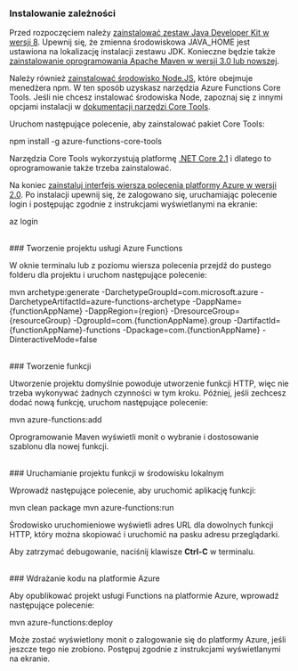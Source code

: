 ### Instalowanie zależności

Przed rozpoczęciem należy <a href="https://go.microsoft.com/fwlink/?linkid=2016706" target="_blank">zainstalować zestaw Java Developer Kit w wersji 8</a>. Upewnij się, że zmienna środowiskowa JAVA\_HOME jest ustawiona na lokalizację instalacji zestawu JDK. Konieczne będzie także <a href="https://go.microsoft.com/fwlink/?linkid=2016384" target="_blank">zainstalowanie oprogramowania Apache Maven w wersji 3.0 lub nowszej</a>.

Należy również <a href="https://go.microsoft.com/fwlink/?linkid=2016195" target="_blank">zainstalować środowisko Node.JS</a>, które obejmuje menedżera npm. W ten sposób uzyskasz narzędzia Azure Functions Core Tools. Jeśli nie chcesz instalować środowiska Node, zapoznaj się z innymi opcjami instalacji w <a href="https://go.microsoft.com/fwlink/?linkid=2016192" target="_blank">dokumentacji narzędzi Core Tools</a>.

Uruchom następujące polecenie, aby zainstalować pakiet Core Tools:

<MarkdownHighlighter>npm install -g azure-functions-core-tools</MarkdownHighlighter>

Narzędzia Core Tools wykorzystują platformę <a href="https://go.microsoft.com/fwlink/?linkid=2016373" target="_blank">.NET Core 2.1</a> i dlatego to oprogramowanie także trzeba zainstalować.

Na koniec <a href="https://go.microsoft.com/fwlink/?linkid=2016701" target="_blank">zainstaluj interfejs wiersza polecenia platformy Azure w wersji 2.0</a>. Po instalacji upewnij się, że zalogowano się, uruchamiając polecenie login i postępując zgodnie z instrukcjami wyświetlanymi na ekranie:

<MarkdownHighlighter>az login</MarkdownHighlighter>

<br/>
### Tworzenie projektu usługi Azure Functions

W oknie terminalu lub z poziomu wiersza polecenia przejdź do pustego folderu dla projektu i uruchom następujące polecenie:

<MarkdownHighlighter>mvn archetype:generate -DarchetypeGroupId=com.microsoft.azure -DarchetypeArtifactId=azure-functions-archetype -DappName={functionAppName} -DappRegion={region} -DresourceGroup={resourceGroup} -DgroupId=com.{functionAppName}.group -DartifactId={functionAppName}-functions -Dpackage=com.{functionAppName} -DinteractiveMode=false</MarkdownHighlighter>

<br/>
### Tworzenie funkcji

Utworzenie projektu domyślnie powoduje utworzenie funkcji HTTP, więc nie trzeba wykonywać żadnych czynności w tym kroku. Później, jeśli zechcesz dodać nową funkcję, uruchom następujące polecenie:

<MarkdownHighlighter>mvn azure-functions:add</MarkdownHighlighter>

Oprogramowanie Maven wyświetli monit o wybranie i dostosowanie szablonu dla nowej funkcji.

<br/>
### Uruchamianie projektu funkcji w środowisku lokalnym

Wprowadź następujące polecenie, aby uruchomić aplikację funkcji:

<MarkdownHighlighter>mvn clean package mvn azure-functions:run</MarkdownHighlighter>

Środowisko uruchomieniowe wyświetli adres URL dla dowolnych funkcji HTTP, który można skopiować i uruchomić na pasku adresu przeglądarki.

Aby zatrzymać debugowanie, naciśnij klawisze **Ctrl-C** w terminalu.

<br/>
### Wdrażanie kodu na platformie Azure

Aby opublikować projekt usługi Functions na platformie Azure, wprowadź następujące polecenie:

<MarkdownHighlighter>mvn azure-functions:deploy</MarkdownHighlighter>

Może zostać wyświetlony monit o zalogowanie się do platformy Azure, jeśli jeszcze tego nie zrobiono. Postępuj zgodnie z instrukcjami wyświetlanymi na ekranie.
